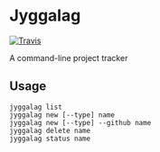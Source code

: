 # Jyggalag

[![Travis](https://img.shields.io/travis/Vesuvium/jyggalag.svg?style=flat-square)]()

A command-line project tracker

## Usage


```
jyggalag list
jyggalag new [--type] name
jyggalag new [--type] --github name
jyggalag delete name
jyggalag status name
```
